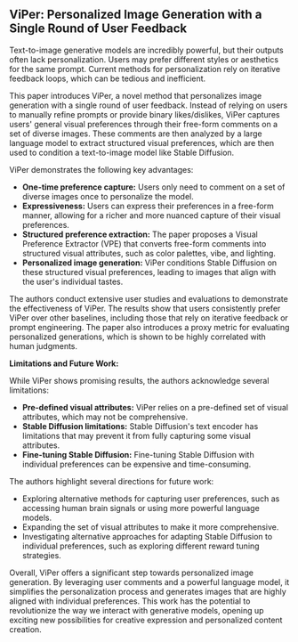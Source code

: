 ## ViPer: Personalized Image Generation with a Single Round of User Feedback

Text-to-image generative models are incredibly powerful, but their outputs often lack personalization. Users may prefer different styles or aesthetics for the same prompt. Current methods for personalization rely on iterative feedback loops, which can be tedious and inefficient. 

This paper introduces ViPer, a novel method that personalizes image generation with a single round of user feedback. Instead of relying on users to manually refine prompts or provide binary likes/dislikes, ViPer captures users' general visual preferences through their free-form comments on a set of diverse images. These comments are then analyzed by a large language model to extract structured visual preferences, which are then used to condition a text-to-image model like Stable Diffusion. 

ViPer demonstrates the following key advantages:

* **One-time preference capture:** Users only need to comment on a set of diverse images once to personalize the model.
* **Expressiveness:** Users can express their preferences in a free-form manner, allowing for a richer and more nuanced capture of their visual preferences.
* **Structured preference extraction:** The paper proposes a Visual Preference Extractor (VPE) that converts free-form comments into structured visual attributes, such as color palettes, vibe, and lighting.
* **Personalized image generation:** ViPer conditions Stable Diffusion on these structured visual preferences, leading to images that align with the user's individual tastes.

The authors conduct extensive user studies and evaluations to demonstrate the effectiveness of ViPer. The results show that users consistently prefer ViPer over other baselines, including those that rely on iterative feedback or prompt engineering. The paper also introduces a proxy metric for evaluating personalized generations, which is shown to be highly correlated with human judgments.

**Limitations and Future Work:**

While ViPer shows promising results, the authors acknowledge several limitations:

* **Pre-defined visual attributes:** ViPer relies on a pre-defined set of visual attributes, which may not be comprehensive.
* **Stable Diffusion limitations:** Stable Diffusion's text encoder has limitations that may prevent it from fully capturing some visual attributes.
* **Fine-tuning Stable Diffusion:** Fine-tuning Stable Diffusion with individual preferences can be expensive and time-consuming.

The authors highlight several directions for future work:

* Exploring alternative methods for capturing user preferences, such as accessing human brain signals or using more powerful language models.
* Expanding the set of visual attributes to make it more comprehensive.
* Investigating alternative approaches for adapting Stable Diffusion to individual preferences, such as exploring different reward tuning strategies.

Overall, ViPer offers a significant step towards personalized image generation. By leveraging user comments and a powerful language model, it simplifies the personalization process and generates images that are highly aligned with individual preferences. This work has the potential to revolutionize the way we interact with generative models, opening up exciting new possibilities for creative expression and personalized content creation.
